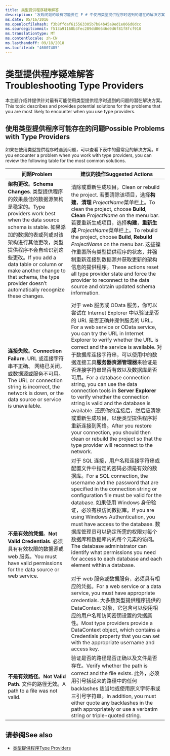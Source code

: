 ```yaml
---
title: 类型提供程序疑难解答
description: '发现问题的最有可能要在 F # 中使用类型提供程序时遇到的潜在的解决方案。'
ms.date: 05/16/2016
ms.openlocfilehash: f3b8ffdaf615563305b7b84b45a9ed1e066d0dcc
ms.sourcegitcommit: f513a91160b3fec289dd06646d0d6f81f8fcf910
ms.translationtype: MT
ms.contentlocale: zh-CN
ms.lasthandoff: 09/18/2018
ms.locfileid: "46007485"
---
```

# <a name="troubleshooting-type-providers"></a><span data-ttu-id="bcb74-103">类型提供程序疑难解答</span><span class="sxs-lookup"><span data-stu-id="bcb74-103">Troubleshooting Type Providers</span></span>

<span data-ttu-id="bcb74-104">本主题介绍并提供针对最有可能使用类型提供程序时遇到的问题的潜在解决方案。</span><span class="sxs-lookup"><span data-stu-id="bcb74-104">This topic describes and provides potential solutions for the problems that you are most likely to encounter when you use type providers.</span></span>

## <a name="possible-problems-with-type-providers"></a><span data-ttu-id="bcb74-105">使用类型提供程序可能存在的问题</span><span class="sxs-lookup"><span data-stu-id="bcb74-105">Possible Problems with Type Providers</span></span>

<span data-ttu-id="bcb74-106">如果在使用类型提供程序时遇到问题，可以查看下表中的最常见的解决方案。</span><span class="sxs-lookup"><span data-stu-id="bcb74-106">If you encounter a problem when you work with type providers, you can review the following table for the most common solutions.</span></span>

|<span data-ttu-id="bcb74-107">问题</span><span class="sxs-lookup"><span data-stu-id="bcb74-107">Problem</span></span>|<span data-ttu-id="bcb74-108">建议的操作</span><span class="sxs-lookup"><span data-stu-id="bcb74-108">Suggested Actions</span></span>|
|-------|-----------------|
|<span data-ttu-id="bcb74-109">**架构更改**。</span><span class="sxs-lookup"><span data-stu-id="bcb74-109">**Schema Changes**.</span></span> <span data-ttu-id="bcb74-110">类型提供程序的效果最佳的数据源架构是稳定的。</span><span class="sxs-lookup"><span data-stu-id="bcb74-110">Type providers work best  when the data source schema is stable.</span></span> <span data-ttu-id="bcb74-111">如果添加的数据的表或列或对该架构进行其他更改，类型提供程序不会自动识别这些更改。</span><span class="sxs-lookup"><span data-stu-id="bcb74-111">If you add a data table or column or make another change to that schema, the type provider doesn’t automatically recognize these changes.</span></span>|<span data-ttu-id="bcb74-112">清除或重新生成项目。</span><span class="sxs-lookup"><span data-stu-id="bcb74-112">Clean or rebuild the project.</span></span> <span data-ttu-id="bcb74-113">若要清除该项目，选择**构建**，**清理** *ProjectName*菜单栏上。</span><span class="sxs-lookup"><span data-stu-id="bcb74-113">To clean the project, choose **Build**, **Clean** *ProjectName* on the menu bar.</span></span> <span data-ttu-id="bcb74-114">若要重新生成项目，选择**构建**，**重新生成** *ProjectName*菜单栏上。</span><span class="sxs-lookup"><span data-stu-id="bcb74-114">To rebuild the project, choose **Build**, **Rebuild** *ProjectName* on the menu bar.</span></span> <span data-ttu-id="bcb74-115">这些操作重置所有类型提供程序的状态，并强制重新连接到数据源并获取更新的架构信息的提供程序。</span><span class="sxs-lookup"><span data-stu-id="bcb74-115">These actions reset all type provider state and force the provider to reconnect to the data source and obtain updated schema information.</span></span>|
|<span data-ttu-id="bcb74-116">**连接失败**。</span><span class="sxs-lookup"><span data-stu-id="bcb74-116">**Connection Failure**.</span></span> <span data-ttu-id="bcb74-117">URL 或连接字符串不正确、 网络已关闭，或数据源或服务不可用。</span><span class="sxs-lookup"><span data-stu-id="bcb74-117">The URL or connection string is incorrect, the network is down, or the data source or service is unavailable.</span></span>|<span data-ttu-id="bcb74-118">对于 web 服务或 OData 服务，你可以尝试在 Internet Explorer 中以验证是否的 URL 是否正确并提供服务的 URL。</span><span class="sxs-lookup"><span data-stu-id="bcb74-118">For a web service or OData service, you can try the URL in Internet Explorer to verify whether the URL is correct and the service is available.</span></span> <span data-ttu-id="bcb74-119">对于数据库连接字符串，可以使用中的数据连接工具**服务器资源管理器**来验证是否连接字符串是否有效以及数据库是否可用。</span><span class="sxs-lookup"><span data-stu-id="bcb74-119">For a database connection string, you can use the data connection tools in **Server Explorer** to verify whether the connection string is valid and the database is available.</span></span> <span data-ttu-id="bcb74-120">还原你的连接后，然后应清除或重新生成项目，以便类型提供程序将重新连接到网络。</span><span class="sxs-lookup"><span data-stu-id="bcb74-120">After you restore your connection, you should then clean or rebuild the project so that the type provider will reconnect to the network.</span></span>|
|<span data-ttu-id="bcb74-121">**不是有效的凭据**。</span><span class="sxs-lookup"><span data-stu-id="bcb74-121">**Not Valid Credentials**.</span></span> <span data-ttu-id="bcb74-122">必须具有有效权限的数据源或 web 服务。</span><span class="sxs-lookup"><span data-stu-id="bcb74-122">You must have valid permissions for the data source or web service.</span></span>|<span data-ttu-id="bcb74-123">对于 SQL 连接，用户名和连接字符串或配置文件中指定的密码必须是有效的数据库。</span><span class="sxs-lookup"><span data-stu-id="bcb74-123">For a SQL connection, the username and the password that are specified in the connection string or configuration file must be valid for the database.</span></span> <span data-ttu-id="bcb74-124">如果使用 Windows 身份验证，必须有权访问数据库。</span><span class="sxs-lookup"><span data-stu-id="bcb74-124">If you are using Windows Authentication, you must have access to the database.</span></span> <span data-ttu-id="bcb74-125">数据库管理员可以确定所需的权限对每个数据库和数据库内的每个元素的访问。</span><span class="sxs-lookup"><span data-stu-id="bcb74-125">The database administrator can identify what permissions you need for access to each database and each element within a database.</span></span><br /><br /><span data-ttu-id="bcb74-126">对于 web 服务或数据服务，必须具有相应的凭据。</span><span class="sxs-lookup"><span data-stu-id="bcb74-126">For a web service or a data service, you must have appropriate credentials.</span></span> <span data-ttu-id="bcb74-127">大多数类型提供程序提供的 DataContext 对象，它包含可以使用相应的用户名和访问密钥设置的凭据属性。</span><span class="sxs-lookup"><span data-stu-id="bcb74-127">Most type providers provide a DataContext object, which contains a Credentials property that you can set with the appropriate username and access key.</span></span>|
|<span data-ttu-id="bcb74-128">**不是有效路径**。</span><span class="sxs-lookup"><span data-stu-id="bcb74-128">**Not Valid Path**.</span></span> <span data-ttu-id="bcb74-129">文件的路径无效。</span><span class="sxs-lookup"><span data-stu-id="bcb74-129">A path to a file was not valid.</span></span>|<span data-ttu-id="bcb74-130">验证是否的路径是否正确以及文件是否存在。</span><span class="sxs-lookup"><span data-stu-id="bcb74-130">Verify whether the path is correct and the file exists.</span></span> <span data-ttu-id="bcb74-131">此外，必须用引号括起来的路径中的任何 backlashes 适当地或使用原义字符串或三引号字符串。</span><span class="sxs-lookup"><span data-stu-id="bcb74-131">In addition, you must either quote any backlashes in the path appropriately or use a verbatim string or triple-quoted string.</span></span>|

## <a name="see-also"></a><span data-ttu-id="bcb74-132">请参阅</span><span class="sxs-lookup"><span data-stu-id="bcb74-132">See also</span></span>

- [<span data-ttu-id="bcb74-133">类型提供程序</span><span class="sxs-lookup"><span data-stu-id="bcb74-133">Type Providers</span></span>](index.md)
